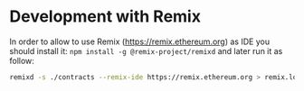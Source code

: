 # Development with Remix

In order to allow to use Remix (https://remix.ethereum.org) as IDE you should install it: `npm install -g @remix-project/remixd` and later run it as follow: 

```bash
remixd -s ./contracts --remix-ide https://remix.ethereum.org > remix.log 2>&1 & 
```
